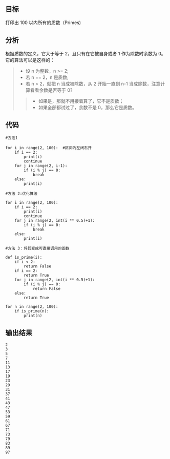 ## 目标 

打印出 100 以内所有的质数（Primes)

## 分析

根据质数的定义，它大于等于 2，且只有在它被自身或者 1 作为除数时余数为 0。它的算法可以是这样的：

> - 设 n 为整数，n >= 2;
> - 若 n == 2，n 是质数;
> - 若 n > 2，就把 n 当成被除数，从 2 开始一直到 n-1 当成除数，注意计算看看余数是否等于 0?
> > - 如果是，那就不用接着算了，它不是质数；
> > - 如果全部都试过了，余数不是 0，那么它是质数。

## 代码

```
#方法1

for i in range(2, 100):  #区间为左闭右开
    if i == 2:
        print(i)
        continue
    for j in range(2, i-1):
        if (i % j) == 0:
            break
    else:
        print(i)
```

```
#方法 2:优化算法

for i in range(2, 100):
    if i == 2:
        print(i)
        continue
    for j in range(2, int(i ** 0.5)+1):
        if (i % j) == 0:
            break
    else:
        print(i)
```

```
#方法 3：将其变成可直接调用的函数

def is_prime(i):
    if i < 2:
        return False
    if i == 2:
        return True
    for j in range(2, int(i ** 0.5)+1):
        if (i % j) == 0:
            return False
    else:
        return True
    
for n in range(2, 100):
    if is_prime(n):
        print(n)
```

## 输出结果

```
2
3
5
7
11
13
17
19
23
29
31
37
41
43
47
53
59
61
67
71
73
79
83
89
97
```

